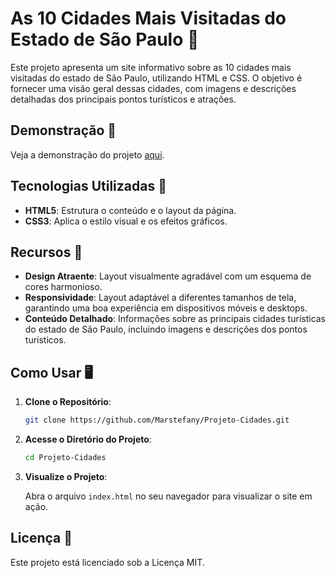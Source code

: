 # As 10 Cidades Mais Visitadas do Estado de São Paulo 🌆

Este projeto apresenta um site informativo sobre as 10 cidades mais visitadas do estado de São Paulo, utilizando HTML e CSS. O objetivo é fornecer uma visão geral dessas cidades, com imagens e descrições detalhadas dos principais pontos turísticos e atrações.

## Demonstração 🎥

Veja a demonstração do projeto [aqui](https://marstefany.github.io/Projeto-Cidades/).

## Tecnologias Utilizadas 🚀

- **HTML5**: Estrutura o conteúdo e o layout da página.
- **CSS3**: Aplica o estilo visual e os efeitos gráficos.

## Recursos 🎨

- **Design Atraente**: Layout visualmente agradável com um esquema de cores harmonioso.
- **Responsividade**: Layout adaptável a diferentes tamanhos de tela, garantindo uma boa experiência em dispositivos móveis e desktops.
- **Conteúdo Detalhado**: Informações sobre as principais cidades turísticas do estado de São Paulo, incluindo imagens e descrições dos pontos turísticos.

## Como Usar 🖥️

1. **Clone o Repositório**:

    ```bash
    git clone https://github.com/Marstefany/Projeto-Cidades.git
    ```

2. **Acesse o Diretório do Projeto**:

    ```bash
    cd Projeto-Cidades
    ```

3. **Visualize o Projeto**:

    Abra o arquivo `index.html` no seu navegador para visualizar o site em ação.

## Licença 📑

Este projeto está licenciado sob a Licença MIT.

